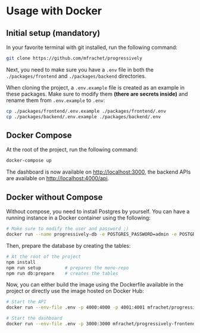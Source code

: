 # Usage with Docker

## Initial setup (mandatory)

In your favorite terminal with git installed, run the following command:

```bash
git clone https://github.com/mfrachet/progressively
```

Next, you need to make sure you have a `.env` file in both the `./packages/frontend` and `./packages/backend` directories.

When cloning the project, a `.env.example` file is created as an example in these packages. Make sure to modify them **(there are secrets inside)** and rename them from `.env.example` to `.env`:

```bash
cp ./packages/frontend/.env.example ./packages/frontend/.env
cp ./packages/backend/.env.example ./packages/backend/.env
```

## Docker Compose

At the root of the project, run the following command:

```bash
docker-compose up
```

The dashboard is now available on [http://localhost:3000](http://localhost:3000), the backend APIs are available on [http://localhost:4000/api](http://localhost:4000/api).

## Docker without Compose

Without compose, you need to install Postgres by yourself. You can have a running instance in a Docker container using the following:

```bash
# Make sure to modify the user and password ;)
docker run --name progressively-db -e POSTGRES_PASSWORD=admin -e POSTGRES_USER=admin -e POSTGRES_DB=progressively -p 5432:5432 -d postgres
```

Then, prepare the database by creating the tables:

```bash
# At the root of the project
npm install
npm run setup         # prepares the mono-repo
npm run db:prepare    # creates the tables
```

Now, you can either build the image using the Dockerfile available in the project or directly use the image hosted on Docker Hub:

```bash
# Start the API
docker run --env-file .env -p 4000:4000 -p 4001:4001 mfrachet/progressively-backend

# Start the dashboard
docker run --env-file .env -p 3000:3000 mfrachet/progressively-frontend
```
